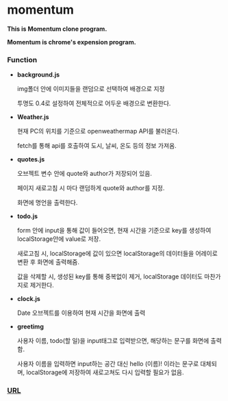 # momentum

**This is Momentum clone program.**

**Momentum is chrome's expension program.**

### **Function**

- **background.js**

  img폴더 안에 이미지들을 랜덤으로 선택하여 배경으로 지정

  투명도 0.4로 설정하여 전체적으로 어두운 배경으로 변환한다.

- **Weather.js**

  현재 PC의 위치를 기준으로 openweathermap API를 불러온다.

  fetch를 통해 api를 호출하여 도시, 날씨, 온도 등의 정보 가져옴. 

- **quotes.js**

  오브젝트 변수 안에 quote와 author가 저장되어 있음.

  페이지 새로고침 시 마다 랜덤하게 quote와 author를 지정.
  
  화면에 명언을 출력한다.

- **todo.js**

  form 안에 input을 통해 값이 들어오면, 현재 시간을 기준으로 key를 생성하여 localStorage안에 value로 저장.

  새로고침 시, localStorage에 값이 있으면 localStorage의 데이터들을 어레이로 변환 후 화면에 출력해줌.

  값을 삭제할 시, 생성된 key를 통해 중복없이 제거, localStorage 데이터도 마찬가지로 제거한다.

- **clock.js**

  Date 오브젝트를 이용하여 현재 시간을 화면에 출력

- **greetimg**

  사용자 이름, todo(할 일)을 input태그로 입력받으면, 해당하는 문구를 화면에 출력함.

  사용자 이름을 입력하면 input하는 공간 대신 hello (이름)! 이라는 문구로 대체되며, localStorage에 저장하여 새로고쳐도 다시 입력할 필요가 없음. 

### [URL](https://hanbinchoi.github.io/momentum/)
